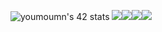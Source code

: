 <img src="https://badge.mediaplus.ma/levi/youmoumn" alt="youmoumn's 42 stats"> <img src = "https://github.com/ayogun/42-project-badges/blob/main/badges/ft_printfe.png?raw=true"/><img src="https://github.com/ayogun/42-project-badges/blob/main/badges/get_next_linee.png?raw=true"/><img src="https://github.com/ayogun/42-project-badges/blob/main/badges/libfte.png?raw=true"/><img src="https://github.com/ayogun/42-project-badges/blob/main/badges/ft_printfe.png?raw=true"/>

